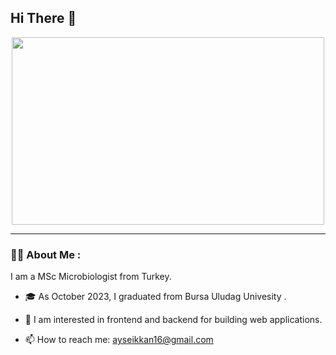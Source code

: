 
<!--
**Aysenikkan/Aysenikkan** is a ✨ _special_ ✨ repository because its `README.md` (this file) appears on your GitHub profile.

Here are some ideas to get you started:

- 🔭 I’m currently working on ...
- 🌱 I’m currently learning ...
- 👯 I’m looking to collaborate on ...
- 🤔 I’m looking for help with ...
- 💬 Ask me about ...
- 📫 How to reach me: ...
- 😄 Pronouns: ...
- ⚡ Fun fact: ...
-->

<h2>
  Hi There 👋
</h2>

<div align="center">
    <img src="https://media.giphy.com/media/v1.Y2lkPTc5MGI3NjExd2g5NHN6emI5eHBtanpxM2R1Ym1zOG9uczR1ZG9jNG12bDhxcngzNSZlcD12MV9pbnRlcm5hbF9naWZfYnlfaWQmY3Q9Zw/7SEOHagSV4ybqp2CbL/giphy.gif" width="500" height="300"/>
  <p align="center">
  </p>
</div>

---

### :woman_technologist: About Me :
I am a MSc Microbiologist from Turkey.

- 🎓 As October 2023, I graduated from Bursa Uludag Univesity .

- :telescope: I am interested in frontend and backend for building web applications.
<!--
- 🖥️  .

- :zap: .
-->
- :mailbox: How to reach me: [ayseikkan16@gmail.com](mailto:ayseikkan16@gmail.com)

